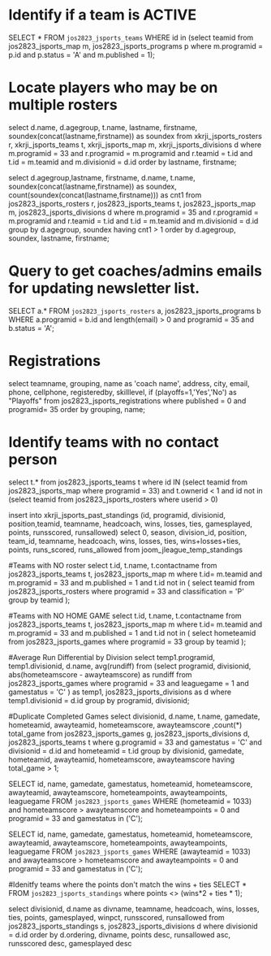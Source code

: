 # Identify if a team is ACTIVE
SELECT * FROM `jos2823_jsports_teams` 
WHERE id in (select teamid from jos2823_jsports_map m, jos2823_jsports_programs p where m.programid = p.id and p.status = 'A' and m.published = 1);

# Locate players who may be on multiple rosters
select d.name, d.agegroup, t.name, lastname, firstname,  soundex(concat(lastname,firstname)) as soundex 
from xkrji_jsports_rosters r, xkrji_jsports_teams t, xkrji_jsports_map m, xkrji_jsports_divisions d
where m.programid = 33
and r.programid = m.programid
and r.teamid = t.id
and t.id = m.teamid
and m.divisionid = d.id
order by lastname, firstname;



select d.agegroup,lastname, firstname, d.name,  t.name,   soundex(concat(lastname,firstname)) as soundex, count(soundex(concat(lastname,firstname))) as cnt1
from jos2823_jsports_rosters r, jos2823_jsports_teams t, jos2823_jsports_map m, jos2823_jsports_divisions d
where m.programid = 35
and r.programid = m.programid
and r.teamid = t.id
and t.id = m.teamid
and m.divisionid = d.id
group by d.agegroup, soundex
having cnt1 > 1
order by d.agegroup, soundex, lastname, firstname;


# Query to get coaches/admins emails for updating newsletter list.
SELECT a.* FROM `jos2823_jsports_rosters` a, jos2823_jsports_programs b
WHERE a.programid = b.id and length(email) > 0 and programid = 35 and b.status = 'A';


# Registrations
select teamname, grouping, name as 'coach name', address, city, email, phone, cellphone, registeredby, skilllevel, if (playoffs=1,'Yes','No') as "Playoffs"
from jos2823_jsports_registrations
where published = 0 and programid= 35
order by grouping, name;

# Identify teams with no contact person

select t.* 
from jos2823_jsports_teams t 
where id IN (select teamid from jos2823_jsports_map where programid = 33)
and t.ownerid < 1
and id not in (select teamid from jos2823_jsports_rosters where userid > 0)



insert into xkrji_jsports_past_standings
	(id, programid, divisionid, position,teamid, teamname, headcoach,
	wins, losses, ties, gamesplayed, points, runsscored, runsallowed)
select 0, season, division_id, position, team_id, teamname, headcoach,
	wins, losses, ties, wins+losses+ties, points, runs_scored, runs_allowed
from joom_jleague_temp_standings


#Teams with NO roster
select t.id, t.name, t.contactname 
from jos2823_jsports_teams t, jos2823_jsports_map m 
where t.id= m.teamid
and m.programid = 33
and m.published = 1
and t.id not in (
select teamid
from jos2823_jsports_rosters
where programid = 33
and classification = 'P'
group by teamid
    );


#Teams with NO HOME GAME
select t.id, t.name, t.contactname 
from jos2823_jsports_teams t, jos2823_jsports_map m 
where t.id= m.teamid
and m.programid = 33
and m.published = 1
and t.id not in (
select hometeamid
from jos2823_jsports_games
where programid = 33
group by teamid
    );

    
#Average Run Differential by Division
select temp1.programid, temp1.divisionid, d.name, avg(rundiff)
from (select programid, divisionid, abs(hometeamscore - awayteamscore) as rundiff from jos2823_jsports_games
	where programid = 33 and leaguegame = 1 and gamestatus = 'C'
      ) as temp1, jos2823_jsports_divisions as d
where temp1.divisionid = d.id 
group by programid, divisionid;

#Duplicate Completed Games
select divisionid, d.name, t.name, gamedate, hometeamid, awayteamid, hometeamscore, awayteamscore ,count(*) total_game 
from jos2823_jsports_games g, jos2823_jsports_divisions d, jos2823_jsports_teams t
where g.programid = 33 and gamestatus = 'C' and divisionid = d.id and hometeamid = t.id
group by divisionid, gamedate, hometeamid, awayteamid, hometeamscore, awayteamscore
having total_game > 1;






SELECT id, name, gamedate, gamestatus, hometeamid, hometeamscore, awayteamid, awayteamscore, hometeampoints, awayteampoints, leaguegame 
FROM `jos2823_jsports_games` 
WHERE (hometeamid = 1033) 
and hometeamscore > awayteamscore
and hometeampoints = 0
and programid = 33
and gamestatus in ('C');


SELECT id, name, gamedate, gamestatus, hometeamid, hometeamscore, awayteamid, awayteamscore, hometeampoints, awayteampoints, leaguegame 
FROM `jos2823_jsports_games` 
WHERE (awayteamid = 1033) 
and awayteamscore > hometeamscore
and awayteampoints = 0
and programid = 33
and gamestatus in ('C');


#Idenitfy teams where the points don't match the wins + ties
SELECT * FROM `jos2823_jsports_standings` where points <> (wins*2 + ties * 1);



select divisionid, d.name as divname, teamname, headcoach, wins, losses, ties, points, gamesplayed, winpct, runsscored, runsallowed
from jos2823_jsports_standings s, jos2823_jsports_divisions d
where divisionid = d.id
order by d.ordering, divname, points desc, runsallowed asc, runsscored desc, gamesplayed desc





    